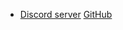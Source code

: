* [Discord server](https://discord.gg/FfpB6fxs43)   [GitHub](https://github.com/Tirito6626/magento-api-docs)

